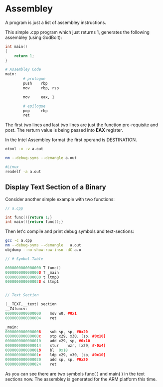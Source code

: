 # Assembley

A program is just a list of assembley instructions. 

This simple .cpp program which just returns 1, generates the following assembley (using GodBolt):

```cpp
int main()
{
    return 1;
}
```

```bash
# Assembley Code
main:
        # prologue
        push    rbp
        mov     rbp, rsp

        mov     eax, 1

        # epilogue
        pop     rbp
        ret
```

The first two lines and last two lines are just the function pre-requisite and post. The rerturn value is being passed into **EAX** register. 

In the Intel Assembley format the first operand is DESTINATION.


```bash
otool -x -v a.out
```

```bash
nm --debug-syms --demangle a.out

#Linux
readelf -a a.out
```

## Display Text Section of a Binary

Consider another simple example with two functions:

```cpp
// a.cpp 

int func(){return 1;}
int main(){return func();}
```

Then let'c compile and print debug symbols and text-sections:

```bash
gcc -c a.cpp
nm --debug-syms --demangle   a.out
objdump --no-show-raw-insn -dC a.o
```

```cpp
// # Symbol-Table

0000000000000000 T func()
0000000000000008 T _main
0000000000000000 t ltmp0
0000000000000028 s ltmp1


// Text Section

(__TEXT,__text) section
__Z4funcv:
0000000000000000	mov	w0, #0x1
0000000000000004	ret

_main:
0000000000000008	sub	sp, sp, #0x20
000000000000000c	stp	x29, x30, [sp, #0x10]
0000000000000010	add	x29, sp, #0x10
0000000000000014	stur	wzr, [x29, #-0x4]
0000000000000018	bl	0x18
000000000000001c	ldp	x29, x30, [sp, #0x10]
0000000000000020	add	sp, sp, #0x20
0000000000000024	ret
```

As you can see there are two symbols func( ) and main( ) in the text sections now. The assembley is generated for the ARM platform this time.

